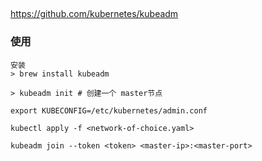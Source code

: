 ##
https://github.com/kubernetes/kubeadm


### 使用
```
安装
> brew install kubeadm

> kubeadm init # 创建一个 master节点

export KUBECONFIG=/etc/kubernetes/admin.conf

kubectl apply -f <network-of-choice.yaml>

kubeadm join --token <token> <master-ip>:<master-port>

```